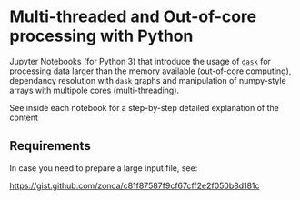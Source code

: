 Multi-threaded and Out-of-core processing with Python
=====================================================

Jupyter Notebooks (for Python 3) that introduce the usage of [`dask`](http://dask.pydata.org) for processing
data larger than the memory available (out-of-core computing), dependancy resolution with `dask` graphs and
manipulation of numpy-style arrays with multipole cores (multi-threading).

See inside each notebook for a step-by-step detailed explanation of the content

## Requirements

In case you need to prepare a large input file, see:

<https://gist.github.com/zonca/c81f87587f9cf67cff2e2f050b8d181c>